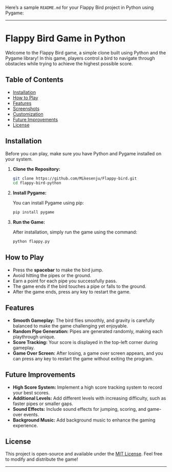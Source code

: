 Here’s a sample `README.md` for your Flappy Bird project in Python using Pygame:

---

# Flappy Bird Game in Python

Welcome to the Flappy Bird game, a simple clone built using Python and the Pygame library! In this game, players control a bird to navigate through obstacles while trying to achieve the highest possible score.

## Table of Contents

- [Installation](#installation)
- [How to Play](#how-to-play)
- [Features](#features)
- [Screenshots](#screenshots)
- [Customization](#customization)
- [Future Improvements](#future-improvements)
- [License](#license)

## Installation

Before you can play, make sure you have Python and Pygame installed on your system.

1. **Clone the Repository:**

   ```bash
   git clone https://github.com/Mikesenju/Flappy-bird.git
   cd flappy-bird-python
   ```

2. **Install Pygame:**

   You can install Pygame using pip:

   ```bash
   pip install pygame
   ```

3. **Run the Game:**

   After installation, simply run the game using the command:

   ```bash
   python flappy.py
   ```

## How to Play

- Press the **spacebar** to make the bird jump.
- Avoid hitting the pipes or the ground.
- Earn a point for each pipe you successfully pass.
- The game ends if the bird touches a pipe or falls to the ground.
- After the game ends, press any key to restart the game.

## Features

- **Smooth Gameplay:** The bird flies smoothly, and gravity is carefully balanced to make the game challenging yet enjoyable.
- **Random Pipe Generation:** Pipes are generated randomly, making each playthrough unique.
- **Score Tracking:** Your score is displayed in the top-left corner during gameplay.
- **Game Over Screen:** After losing, a game over screen appears, and you can press any key to restart the game without exiting the program.


## Future Improvements

- **High Score System:** Implement a high score tracking system to record your best scores.
- **Additional Levels:** Add different levels with increasing difficulty, such as faster pipes or smaller gaps.
- **Sound Effects:** Include sound effects for jumping, scoring, and game-over events.
- **Background Music:** Add background music to enhance the gaming experience.

## License

This project is open-source and available under the [MIT License](LICENSE). Feel free to modify and distribute the game!

---
